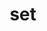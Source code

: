---
rank: 5
title: set
layout: productItemCategory
category-image: http://lorempixel.com/360/210/fashion/7
category-header-image: category-header/set.png
is-promo: false
description: "Lorem ipsum dolor sit amet, consectetur adipiscing elit, sed do eiusmod tempor incididunt ut labore et dolore magna aliqua."
---